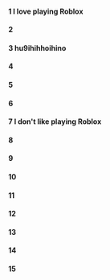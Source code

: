 #### 1 I love playing Roblox
#### 2
#### 3 hu9ihihhoihino
#### 4
#### 5
#### 6
#### 7 I don't like playing Roblox
#### 8
#### 9
#### 10
#### 11
#### 12
#### 13
#### 14
#### 15
